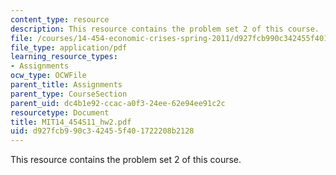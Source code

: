```yaml
---
content_type: resource
description: This resource contains the problem set 2 of this course.
file: /courses/14-454-economic-crises-spring-2011/d927fcb990c342455f401722208b2128_MIT14_454S11_hw2.pdf
file_type: application/pdf
learning_resource_types:
- Assignments
ocw_type: OCWFile
parent_title: Assignments
parent_type: CourseSection
parent_uid: dc4b1e92-ccac-a0f3-24ee-62e94ee91c2c
resourcetype: Document
title: MIT14_454S11_hw2.pdf
uid: d927fcb9-90c3-4245-5f40-1722208b2128
---
```

This resource contains the problem set 2 of this course.

